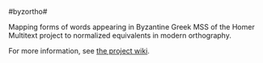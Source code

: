 #byzortho#

Mapping forms of words appearing in Byzantine Greek MSS of the
Homer Multitext project to normalized equivalents in modern orthography.


For more information, see [the project wiki][wiki].


[wiki]: https://github.com/homermultitext/byzortho/wiki
